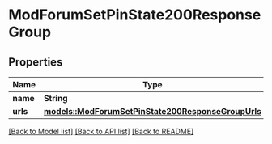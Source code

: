 # ModForumSetPinState200ResponseGroup

## Properties

Name | Type | Description | Notes
------------ | ------------- | ------------- | -------------
**name** | **String** | name | 
**urls** | [**models::ModForumSetPinState200ResponseGroupUrls**](mod_forum_set_pin_state_200_response_group_urls.md) |  | 

[[Back to Model list]](../README.md#documentation-for-models) [[Back to API list]](../README.md#documentation-for-api-endpoints) [[Back to README]](../README.md)


